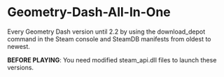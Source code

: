 # Geometry-Dash-All-In-One
Every Geometry Dash version until 2.2 by using the download_depot command in the Steam console and SteamDB manifests from oldest to newest.

**BEFORE PLAYING**: You need modified steam_api.dll files to launch these versions.
